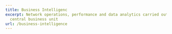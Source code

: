```yaml
---
title: Business Intelligenc
excerpt: Network operations, performance and data analytics carried out by our
  central business unit
url: /business-intelligence
---
```

